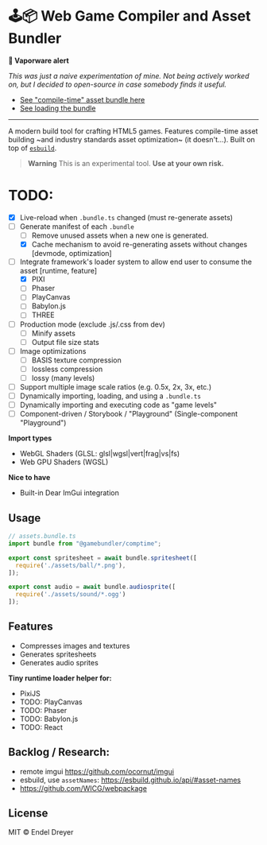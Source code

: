# 🕹📦 Web Game Compiler and Asset Bundler

**💨 Vaporware alert**

_This was just a naive experimentation of mine. Not being actively worked on, but I decided to open-source in case somebody finds it useful._

- [See "compile-time" asset bundle here](https://github.com/endel/gamebundler/blob/master/packages/example/pixijs/assets.bundle.ts)
- [See loading the bundle](https://github.com/endel/gamebundler/blob/master/packages/example/pixijs/index.ts#L5)

---

A modern build tool for crafting HTML5 games. Features compile-time asset building ~and industry standards asset optimization~ (it doesn't...). Built on top of [`esbuild`](https://esbuild.github.io/).

> **Warning**
> This is an experimental tool.  **Use at your own risk.**

# TODO:

- [x] Live-reload when `.bundle.ts` changed (must re-generate assets)
- [ ] Generate manifest of each `.bundle`
  - [ ] Remove unused assets when a new one is generated.
  - [x] Cache mechanism to avoid re-generating assets without changes [devmode, optimization]
- [ ] Integrate framework's loader system to allow end user to consume the asset [runtime, feature]
  - [x] PIXI
  - [ ] Phaser
  - [ ] PlayCanvas
  - [ ] Babylon.js
  - [ ] THREE
- [ ] Production mode (exclude .js/.css from dev)
  - [ ] Minify assets
  - [ ] Output file size stats
- [ ] Image optimizations
  - [ ] BASIS texture compression
  - [ ] lossless compression
  - [ ] lossy (many levels)
- [ ] Support multiple image scale ratios (e.g. 0.5x, 2x, 3x, etc.)
- [ ] Dynamically importing, loading, and using a `.bundle.ts`
- [ ] Dynamically importing and executing code as "game levels"
- [ ] Component-driven / Storybook / "Playground" (Single-component "Playground")

**Import types**

- WebGL Shaders (GLSL: glsl|wgsl|vert|frag|vs|fs)
- Web GPU Shaders (WGSL)

**Nice to have**

- Built-in Dear ImGui integration

## Usage

```typescript
// assets.bundle.ts
import bundle from "@gamebundler/comptime";

export const spritesheet = await bundle.spritesheet([
  require('./assets/ball/*.png'),
]);

export const audio = await bundle.audiosprite([
  require('./assets/sound/*.ogg')
]);
```

## Features

- Compresses images and textures
- Generates spritesheets
- Generates audio sprites

**Tiny runtime loader helper for:**

- PixiJS
- TODO: PlayCanvas
- TODO: Phaser
- TODO: Babylon.js
- TODO: React

## Backlog / Research:

- remote imgui https://github.com/ocornut/imgui
- esbuild, use `assetNames`: https://esbuild.github.io/api/#asset-names
- https://github.com/WICG/webpackage

## License

MIT © Endel Dreyer


